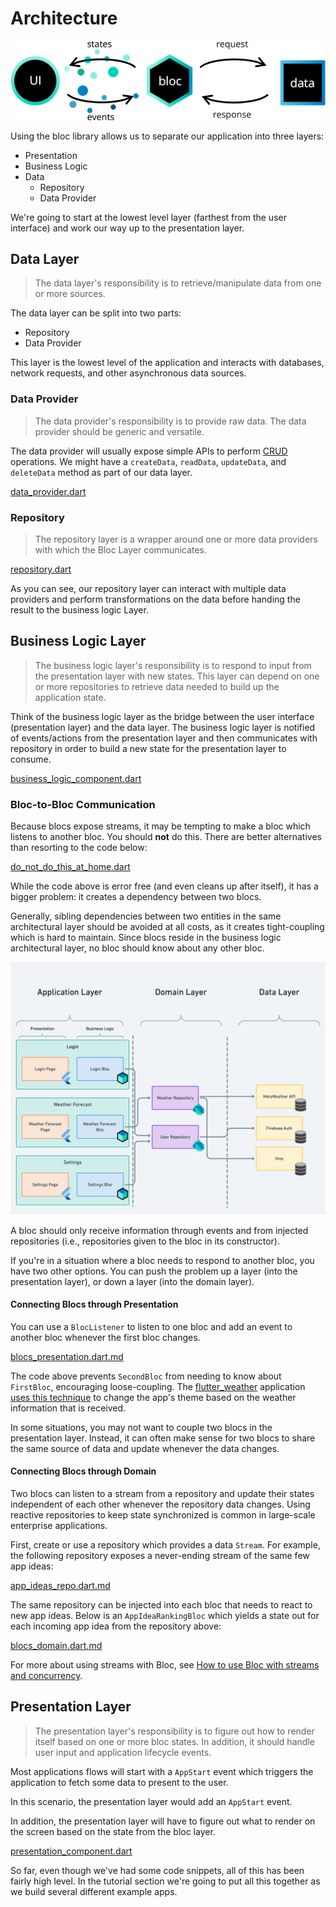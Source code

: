# Architecture

![Bloc Architecture](assets/bloc_architecture_full.png)

Using the bloc library allows us to separate our application into three layers:

- Presentation
- Business Logic
- Data
  - Repository
  - Data Provider

We're going to start at the lowest level layer (farthest from the user interface) and work our way up to the presentation layer.

## Data Layer

> The data layer's responsibility is to retrieve/manipulate data from one or more sources.

The data layer can be split into two parts:

- Repository
- Data Provider

This layer is the lowest level of the application and interacts with databases, network requests, and other asynchronous data sources.

### Data Provider

> The data provider's responsibility is to provide raw data. The data provider should be generic and versatile.

The data provider will usually expose simple APIs to perform [CRUD](https://en.wikipedia.org/wiki/Create,_read,_update_and_delete) operations.
We might have a `createData`, `readData`, `updateData`, and `deleteData` method as part of our data layer.

[data_provider.dart](_snippets/architecture/data_provider.dart.md ':include')

### Repository

> The repository layer is a wrapper around one or more data providers with which the Bloc Layer communicates.

[repository.dart](_snippets/architecture/repository.dart.md ':include')

As you can see, our repository layer can interact with multiple data providers and perform transformations on the data before handing the result to the business logic Layer.

## Business Logic Layer

> The business logic layer's responsibility is to respond to input from the presentation layer with new states. This layer can depend on one or more repositories to retrieve data needed to build up the application state.

Think of the business logic layer as the bridge between the user interface (presentation layer) and the data layer. The business logic layer is notified of events/actions from the presentation layer and then communicates with repository in order to build a new state for the presentation layer to consume.

[business_logic_component.dart](_snippets/architecture/business_logic_component.dart.md ':include')

### Bloc-to-Bloc Communication

Because blocs expose streams, it may be tempting to make a bloc which listens to another bloc. You should **not** do this. There are better alternatives than resorting to the code below:

[do_not_do_this_at_home.dart](_snippets/architecture/do_not_do_this_at_home.dart.md ':include')

While the code above is error free (and even cleans up after itself), it has a bigger problem: it creates a dependency between two blocs.

Generally, sibling dependencies between two entities in the same architectural layer should be avoided at all costs, as it creates tight-coupling which is hard to maintain. Since blocs reside in the business logic architectural layer, no bloc should know about any other bloc.

![Application Architecture Layers](assets/architecture.png)

A bloc should only receive information through events and from injected repositories (i.e., repositories given to the bloc in its constructor).

If you're in a situation where a bloc needs to respond to another bloc, you have two other options. You can push the problem up a layer (into the presentation layer), or down a layer (into the domain layer).

#### Connecting Blocs through Presentation

You can use a `BlocListener` to listen to one bloc and add an event to another bloc whenever the first bloc changes.

[blocs_presentation.dart.md](_snippets/architecture/blocs_presentation.dart.md ':include')

The code above prevents `SecondBloc` from needing to know about `FirstBloc`, encouraging loose-coupling. The [flutter_weather](flutterweathertutorial.md) application [uses this technique](https://github.com/felangel/bloc/blob/b4c8db938ad71a6b60d4a641ec357905095c3965/examples/flutter_weather/lib/weather/view/weather_page.dart#L38-L42) to change the app's theme based on the weather information that is received.

In some situations, you may not want to couple two blocs in the presentation layer. Instead, it can often make sense for two blocs to share the same source of data and update whenever the data changes.

#### Connecting Blocs through Domain

Two blocs can listen to a stream from a repository and update their states independent of each other whenever the repository data changes. Using reactive repositories to keep state synchronized is common in large-scale enterprise applications.

First, create or use a repository which provides a data `Stream`. For example, the following repository exposes a never-ending stream of the same few app ideas:

[app_ideas_repo.dart.md](_snippets/architecture/app_ideas_repo.dart.md ':include')

The same repository can be injected into each bloc that needs to react to new app ideas. Below is an `AppIdeaRankingBloc` which yields a state out for each incoming app idea from the repository above:

[blocs_domain.dart.md](_snippets/architecture/blocs_domain.dart.md ':include')

For more about using streams with Bloc, see [How to use Bloc with streams and concurrency](https://verygood.ventures/blog/how-to-use-bloc-with-streams-and-concurrency).

## Presentation Layer

> The presentation layer's responsibility is to figure out how to render itself based on one or more bloc states. In addition, it should handle user input and application lifecycle events.

Most applications flows will start with a `AppStart` event which triggers the application to fetch some data to present to the user.

In this scenario, the presentation layer would add an `AppStart` event.

In addition, the presentation layer will have to figure out what to render on the screen based on the state from the bloc layer.

[presentation_component.dart](_snippets/architecture/presentation_component.dart.md ':include')

So far, even though we've had some code snippets, all of this has been fairly high level. In the tutorial section we're going to put all this together as we build several different example apps.
